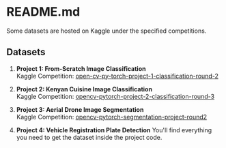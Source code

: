 # README.md

Some datasets are hosted on Kaggle under the specified competitions.

## Datasets

1. **Project 1: From-Scratch Image Classification**  
   Kaggle Competition: [open-cv-py-torch-project-1-classification-round-2](https://www.kaggle.com/competitions/open-cv-py-torch-project-1-classification-round-2)  

2. **Project 2: Kenyan Cuisine Image Classification**  
   Kaggle Competition: [opencv-pytorch-project-2-classification-round-3](https://www.kaggle.com/competitions/opencv-pytorch-project-2-classification-round-3)  

3. **Project 3: Aerial Drone Image Segmentation**  
   Kaggle Competition: [opencv-pytorch-segmentation-project-round2](https://www.kaggle.com/competitions/opencv-pytorch-segmentation-project-round2)  

4. **Project 4: Vehicle Registration Plate Detection**
   You'll find everything you need to get the dataset inside the project code.